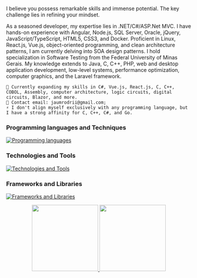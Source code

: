 I believe you possess remarkable skills and immense potential. The key challenge lies in refining your mindset.

As a seasoned developer, my expertise lies in .NET/C#/ASP.Net MVC. I have hands-on experience with Angular, Node.js, SQL Server, Oracle, jQuery, JavaScript/TypeScript, HTML5, CSS3, and Docker. Proficient in Linux, React.js, Vue.js, object-oriented programming, and clean architecture patterns, I am currently delving into SOA design patterns. I hold specialization in Software Testing from the Federal University of Minas Gerais. My knowledge extends to Java, C, C++, PHP, web and desktop application development, low-level systems, performance optimization, computer graphics, and the Laravel framework.

    🌱 Currently expanding my skills in C#, Vue.js, React.js, C, C++, COBOL, Assembly, computer architecture, logic circuits, digital circuits, Blazor, and more.
    💬 Contact email: jaumrodrii@gmail.com;
    ⚡ I don't align myself exclusively with any programming language, but I have a strong affinity for C, C++, C#, and Go.

 ### Programming languages and Techniques
[![Programming languages](https://skillicons.dev/icons?i=js,html,go,java,php,cs,css,cpp,c,vue,wasm,dotnet,linux,docker,dotnet,vim,ts,react,jquery,lua,aws,gcp,azure,rust,scala&perline=5&theme=light)](https://skillicons.dev)
 ### Technologies and Tools
[![Technologies and Tools](https://skillicons.dev/icons?i=git,kubernetes,docker,vim&theme=light)](https://skillicons.dev)
 ### Frameworks and Libraries
[![Frameworks and Libraries](https://skillicons.dev/icons?i=react,jquery&theme=light)](https://skillicons.dev)


<div align="center">
  <a href="https://github.com/jaumdev1"> 
  <img height="180em" src="https://github-readme-stats.vercel.app/api?username=jaumdev1&show_icons=true&theme=dark&include_all_commits=true&count_private=true"/>
  <img height="180em" src="https://github-readme-stats.vercel.app/api/top-langs/?username=jaumdev1&layout=compact&langs_count=15&theme=dark"/>
</a>
</div>




  

